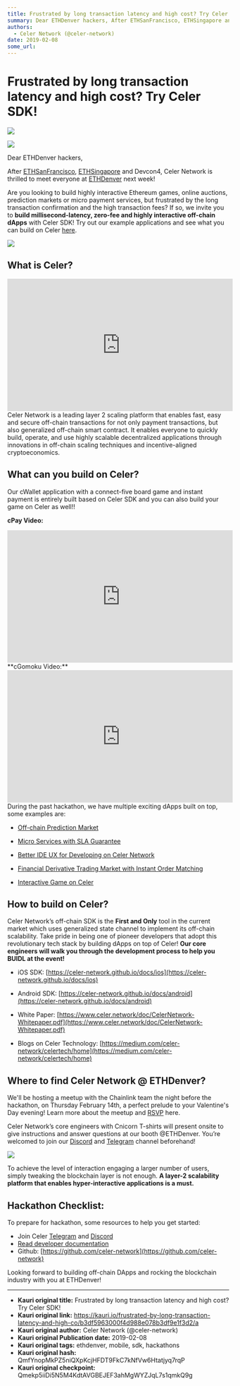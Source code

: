 ```yaml
---
title: Frustrated by long transaction latency and high cost? Try Celer SDK!
summary: Dear ETHDenver hackers, After ETHSanFrancisco, ETHSingapore and Devcon4, Celer Network is thrilled to meet everyone at ETHDenver next week! Are you looking to build highly interactive Ethereum games, online auctions, prediction markets or micro payment services, but frustrated by the long transaction confirmation and the high transaction fees? If so, we invite you to build millisecond-latency, zero-fee and highly interactive off-chain dApps with Celer SDK! Try out our example applications and se
authors:
  - Celer Network (@celer-network)
date: 2019-02-08
some_url: 
---
```


# Frustrated by long transaction latency and high cost? Try Celer SDK!

![](https://ipfs.infura.io/ipfs/QmbQtYwD1sfLDytDbG2HMpGgcVEskqEwPUKNG2cMVGBvG2)


![](https://ipfs.infura.io/ipfs/QmbQtYwD1sfLDytDbG2HMpGgcVEskqEwPUKNG2cMVGBvG2)

Dear ETHDenver hackers,

After
[ETHSanFrancisco](https://ethsanfrancisco.devpost.com/submissions/search?utf8=%E2%9C%93&terms=celer&sort=), [ETHSingapore](https://devpost.com/software/shakieshakie) and Devcon4, Celer Network is thrilled to meet everyone at
[ETHDenver](https://www.ethdenver.com/) next week!

Are you looking to build highly interactive Ethereum games, online auctions, prediction markets or micro payment services, but frustrated by the long transaction confirmation and the high transaction fees? If so, we invite you to
**build millisecond-latency, zero-fee and highly interactive off-chain dApps**
with Celer SDK! Try out our example applications and see what you can build on Celer
[here](http://get.celer.app/).

![](https://ipfs.io/ipfs/QmVmR1GNy1jcQfgUTjUZ18dkjnigR36giu5qgzX4uCkUfx)
<br>
## What is Celer?

<iframe allowfullscreen="" frameborder="0" height="300" scrolling="no" src="https://www.youtube.com/embed/jhjGj-i3tOU" width="512"></iframe>
<br>
Celer Network is a leading layer 2 scaling platform that enables fast, easy and secure off-chain transactions for not only payment transactions, but also generalized off-chain smart contract. It enables everyone to quickly build, operate, and use highly scalable decentralized applications through innovations in off-chain scaling techniques and incentive-aligned cryptoeconomics.

## What can you build on Celer?
Our cWallet application with a connect-five board game and instant payment is entirely built based on Celer SDK and you can also build your game on Celer as well!!

**cPay Video:**


<iframe allowfullscreen="" frameborder="0" height="300" scrolling="no" src="https://www.youtube.com/embed/tgaWIv8PQ-Y" width="512"></iframe>

<br>
**cGomoku Video:**


<iframe allowfullscreen="" frameborder="0" height="300" scrolling="no" src="https://www.youtube.com/embed/tgaWIv8PQ-Y" width="512"></iframe>
<br>
During the past hackathon, we have multiple exciting dApps built on top, some examples are:


*  [Off-chain Prediction Market](https://devpost.com/software/airprediction)

*  [Micro Services with SLA Guarantee](https://devpost.com/software/micro-subscription)

*  [Better IDE UX for Developing on Celer Network](https://devpost.com/software/sce-601wav)

*  [Financial Derivative Trading Market with Instant Order Matching](https://devpost.com/software/slick-gas-option)

*  [Interactive Game on Celer](https://devpost.com/software/shakieshakie)

## How to build on Celer?
Celer Network’s off-chain SDK is the
**First and Only**
tool in the current market which uses generalized state channel to implement its off-chain scalability. Take pride in being one of pioneer developers that adopt this revolutionary tech stack by building dApps on top of Celer!
**Our core engineers will walk you through the development process to help you BUIDL at the event!**

* iOS SDK:
[https://celer-network.github.io/docs/ios](https://celer-network.github.io/docs/ios)

* Android SDK:
[https://celer-network.github.io/docs/android](https://celer-network.github.io/docs/android)

* White Paper:
[https://www.celer.network/doc/CelerNetwork-Whitepaper.pdf](https://www.celer.network/doc/CelerNetwork-Whitepaper.pdf)

* Blogs on Celer Technology:
[https://medium.com/celer-network/celertech/home](https://medium.com/celer-network/celertech/home)


## Where to find Celer Network @ ETHDenver?

We'll be hosting a meetup with the Chainlink team the night before the hackathon, on Thursday February 14th, a perfect prelude to your Valentine's Day evening! Learn more about the meetup and [RSVP](http://bit.ly/denvermeetup) here.

Celer Network’s core engineers with Cnicorn T-shirts will present onsite to give instructions and answer questions at our booth @ETHDenver. You’re welcomed to join our [Discord](https://discord.gg/Trhab5w) and [Telegram](https://t.me/celernetwork) channel beforehand!

![](https://ipfs.infura.io/ipfs/QmZrwYdPNKKnhjrmeSbxJ8PSmYnudQrfCpzwwG9WHvzSWZ)

To achieve the level of interaction engaging a larger number of users, simply tweaking the blockchain layer is not enough.
**A layer-2 scalability platform that enables hyper-interactive applications is a must.**

## Hackathon Checklist:
To prepare for hackathon, some resources to help you get started:
* Join Celer [Telegram](https://t.me/celernetwork) and [Discord](https://discord.gg/Trhab5w)
* [Read developer documentation](https://celer-network.github.io/docs/guide?utm_source=organic_social&utm_medium=kauri&utm_campaign=celersdk)
* Github: [https://github.com/celer-network](https://github.com/celer-network)

Looking forward to building off-chain DApps and rocking the blockchain industry with you at ETHDenver!




---

- **Kauri original title:** Frustrated by long transaction latency and high cost? Try Celer SDK!
- **Kauri original link:** https://kauri.io/frustrated-by-long-transaction-latency-and-high-co/b3df5963000f4d988e078b3df9e1f3d2/a
- **Kauri original author:** Celer Network (@celer-network)
- **Kauri original Publication date:** 2019-02-08
- **Kauri original tags:** ethdenver, mobile, sdk, hackathons
- **Kauri original hash:** QmfYnopMkPZ5niQXpKcjHFDT9FkC7kNfVw6Htatjyq7rqP
- **Kauri original checkpoint:** Qmekp5iiDi5N5M4KdtAVGBEJEF3ahMgWYZJqL7s1qmkQ9g



